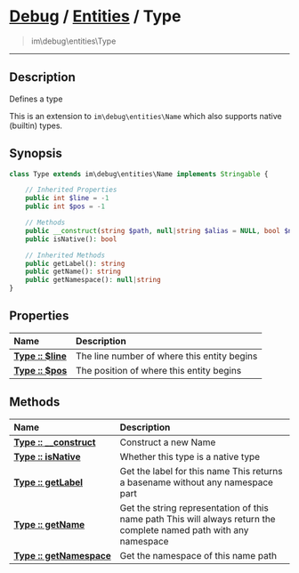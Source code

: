 # [Debug](debug.md) / [Entities](entities.md) / Type
 > im\debug\entities\Type
____

## Description
Defines a type

This is an extension to `im\debug\entities\Name`
which also supports native (builtin) types.

## Synopsis
```php
class Type extends im\debug\entities\Name implements Stringable {

    // Inherited Properties
    public int $line = -1
    public int $pos = -1

    // Methods
    public __construct(string $path, null|string $alias = NULL, bool $native = FALSE)
    public isNative(): bool

    // Inherited Methods
    public getLabel(): string
    public getName(): string
    public getNamespace(): null|string
}
```

## Properties
| Name | Description |
| :--- | :---------- |
| [__Type&nbsp;::&nbsp;$line__](entities-Type-var_line.md) | The line number of where this entity begins |
| [__Type&nbsp;::&nbsp;$pos__](entities-Type-var_pos.md) | The position of where this entity begins |

## Methods
| Name | Description |
| :--- | :---------- |
| [__Type&nbsp;::&nbsp;\_\_construct__](entities-Type-__construct.md) | Construct a new Name |
| [__Type&nbsp;::&nbsp;isNative__](entities-Type-isNative.md) | Whether this type is a native type |
| [__Type&nbsp;::&nbsp;getLabel__](entities-Type-getLabel.md) | Get the label for this name  This returns a basename without any namespace part |
| [__Type&nbsp;::&nbsp;getName__](entities-Type-getName.md) | Get the string representation of this name path  This will always return the complete named path with any namespace |
| [__Type&nbsp;::&nbsp;getNamespace__](entities-Type-getNamespace.md) | Get the namespace of this name path |
